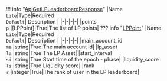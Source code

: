 !!! info "[ApiGetLPLeaderboardResponse](/../../schemas/api_get_lp_leaderboard_response)"
    |Name<br>`Lite`|Type|Required<br>`Default`| Description |
    |-|-|-|-|
    |points<br>`p` |[LPPoint]|True|The list of LP points|
    ??? info "[LPPoint](/../../schemas/lp_point)"
        |Name<br>`Lite`|Type|Required<br>`Default`| Description |
        |-|-|-|-|
        |main_account_id<br>`ma` |string|True|The main account id|
        |lp_asset<br>`la` |string|True|The LP Asset|
        |start_interval<br>`si` |string|True|Start time of the epoch - phase|
        |liquidity_score<br>`ls` |string|True|Liquidity score|
        |rank<br>`r` |integer|True|The rank of user in the LP leaderboard|
